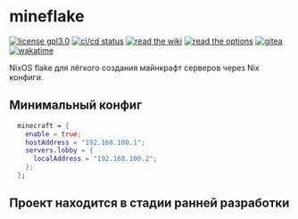 # mineflake

[![license gpl3.0](https://img.shields.io/static/v1?label=License&message=GPL%203.0&color=FE7D37)](https://git.frsqr.xyz/firesquare/mineflake/src/branch/main/LICENSE) [![ci/cd status](https://wp.frsqr.xyz/api/badges/firesquare/mineflake/status.svg)](https://wp.frsqr.xyz/firesquare/mineflake) [![read the wiki](https://img.shields.io/static/v1?label=Read%20The&message=Wiki&color=7C5D63)](https://git.frsqr.xyz/firesquare/mineflake/wiki) [![read the options](https://img.shields.io/static/v1?label=Read%20The&message=Options&color=8A2BE2)](https://mineflake.ipfsqr.ru/) [![gitea](https://img.shields.io/static/v1?label=Code%20on&message=Gitea&color=009C08&logo=gitea)](https://git.frsqr.xyz/firesquare/mineflake) [![wakatime](https://wakatime.com/badge/user/ebd31081-494e-4581-b228-7619d0fe1080/project/c81c6e21-8431-4002-839f-b7e8da67c3ae.svg)](https://wakatime.com/badge/user/ebd31081-494e-4581-b228-7619d0fe1080/project/c81c6e21-8431-4002-839f-b7e8da67c3ae)

NixOS flake для лёгкого создания майнкрафт серверов через Nix конфиги.

## Минимальный конфиг

```nix
  minecraft = {
    enable = true;
    hostAddress = "192.168.100.1";
    servers.lobby = {
      localAddress = "192.168.100.2";
    };
  };
```

## Проект находится в стадии ранней разработки
